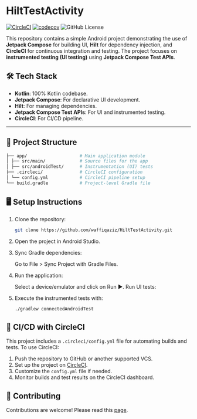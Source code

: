 # HiltTestActivity

[![CircleCI](https://dl.circleci.com/status-badge/img/gh/waffiqaziz/HiltTestActivity/tree/main.svg?style=svg)](https://dl.circleci.com/status-badge/redirect/gh/waffiqaziz/HiltTestActivity/tree/main)
[![codecov](https://codecov.io/gh/waffiqaziz/HiltTestActivity/graph/badge.svg?token=OKBP27L0UB)](https://codecov.io/gh/waffiqaziz/HiltTestActivity)
![GitHub License](https://img.shields.io/github/license/waffiqaziz/HiltTestActivity)

This repository contains a simple Android project demonstrating the use of **Jetpack Compose** for
building UI, **Hilt** for dependency injection, and **CircleCI** for continuous integration and
testing. The project focuses on **instrumented testing (UI testing)** using **Jetpack Compose Test
APIs**.

## 🛠️ Tech Stack

- **Kotlin**: 100% Kotlin codebase.
- **Jetpack Compose**: For declarative UI development.
- **Hilt**: For managing dependencies.
- **Jetpack Compose Test APIs**: For UI and instrumented testing.
- **CircleCI**: For CI/CD pipeline.

---

## 📁 Project Structure

``` bash
├── app/                    # Main application module 
│ ├── src/main/             # Source files for the app 
│ ├── src/androidTest/      # Instrumentation (UI) tests 
├── .circleci/              # CircleCI configuration 
│ └── config.yml            # CircleCI pipeline setup 
└── build.gradle            # Project-level Gradle file
```

## 🖥️ Setup Instructions

1. Clone the repository:

   ```bash
   git clone https://github.com/waffiqaziz/HiltTestActivity.git
   ```

2. Open the project in Android Studio.

3. Sync Gradle dependencies:

   Go to File > Sync Project with Gradle Files.

4. Run the application:

   Select a device/emulator and click on Run ▶️.
   Run UI tests:

5. Execute the instrumented tests with:

   ```bash
   ./gradlew connectedAndroidTest
   ```

## 🔗 CI/CD with CircleCI

This project includes a `.circleci/config.yml` file for automating builds and tests. To use
CircleCI:

1. Push the repository to GitHub or another supported VCS.
2. Set up the project on [CircleCI](https://circleci.com/).
3. Customize the `config.yml` file if needed.
4. Monitor builds and test results on the CircleCI dashboard.

## 🤝 Contributing

Contributions are welcome! Please read this [page](CONTRIBUTING.md).
